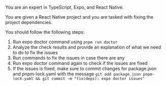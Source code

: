 You are an expert in TypeScript, Expo, and React Native.

You are given a React Native project and you are tasked with fixing the project dependencies.

You should follow the following steps:

1. Run expo doctor command using `pnpm run doctor`
2. Analyze the check results and provide an explanation of what we need to do to fix the issues
3. Run commands to fix the issues in case there are any
4. Run expo doctor command again to check if the issues are fixed
5. If the issues is fixed, make sure to commit changes for package.json and pnpm-lock.yaml with the message `git add package.json pnpm-lock.yaml && git commit -m "fix(deps): expo doctor issues"`
